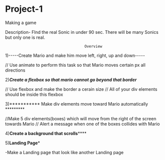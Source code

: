 # Project-1
Making a game

Description- FInd the real Sonic in under 90 sec. There will be many Sonics but only one is real. 



                                        Overview
                                        

1)-----Create Mario and make him move left, right, up and down-----

// Use animate to perform this task so that Mario moves certain px all directions


2)*******Create a flexbox so that mario cannot go beyond that border*******

// Use flexbox and make the border a cerain size
// All of your div elements should be inside this flexbox

3)*********** Make div elements move toward Mario automatically *********

//Make 5 div elements(boxes) which will move from the right of the screen towards Mario
// Alert a message when one of the boxes collides with Mario


4)********Create a background that scrolls************



5)************Landing Page*************

-Make a Landing page that look like another Landing page
